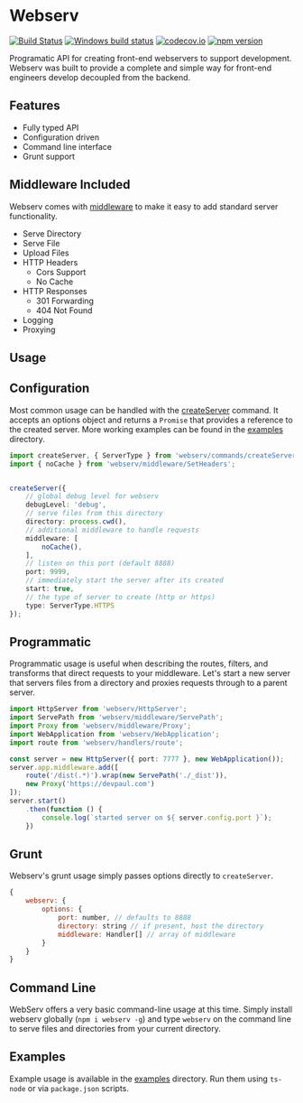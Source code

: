 # Webserv

[![Build Status](https://travis-ci.org/devpaul/webserv.svg?branch=master)](https://travis-ci.org/devpaul/webserv)
[![Windows build status](https://ci.appveyor.com/api/projects/status/pwxbf43ctu05uxn8?svg=true)](https://ci.appveyor.com/project/devpaul/webserv)
[![codecov.io](https://codecov.io/github/devpaul/webserv/coverage.svg?branch=master)](https://codecov.io/github/devpaul/webserv?branch=master)
[![npm version](https://badge.fury.io/js/webserv.svg)](https://badge.fury.io/js/webserv)

Programatic API for creating front-end webservers to support development. Webserv was built to provide a complete
	and simple way for front-end engineers develop decoupled from the backend.
	
## Features

* Fully typed API
* Configuration driven
* Command line interface
* Grunt support

## Middleware Included

Webserv comes with [middleware](https://github.com/devpaul/webserv/tree/master/src/middleware) to make it easy to add standard server functionality. 

* Serve Directory
* Serve File
* Upload Files
* HTTP Headers
	* Cors Support
	* No Cache
* HTTP Responses
	* 301 Forwarding
	* 404 Not Found
* Logging
* Proxying

## Usage

## Configuration

Most common usage can be handled with the 
[createServer](https://github.com/devpaul/webserv/blob/master/src/commands/createServer.ts#L20-L30) command. It accepts
an options object and returns a `Promise` that provides a reference to the created server. More working examples can be 
found in the [examples](https://github.com/devpaul/webserv/tree/master/examples) directory.

```typescript
import createServer, { ServerType } from 'webserv/commands/createServer';
import { noCache } from 'webserv/middleware/SetHeaders';


createServer({
	// global debug level for webserv
	debugLevel: 'debug',
	// serve files from this directory
	directory: process.cwd(),
	// additional middleware to handle requests
	middleware: [ 
   		noCache(),
	],
	// listen on this port (default 8888)
	port: 9999,
	// immediately start the server after its created
	start: true,
	// the type of server to create (http or https)
	type: ServerType.HTTPS
});
```

## Programmatic

Programmatic usage is useful when describing the routes, filters, and transforms that direct requests to your 
middleware. Let's start a new server that servers files from a directory and proxies requests through to a parent 
server.

```typescript
import HttpServer from 'webserv/HttpServer';
import ServePath from 'webserv/middleware/ServePath';
import Proxy from 'webserv/middleware/Proxy';
import WebApplication from 'webserv/WebApplication';
import route from 'webserv/handlers/route';

const server = new HttpServer({ port: 7777 }, new WebApplication());
server.app.middleware.add([
	route('/dist(.*)').wrap(new ServePath('./_dist')),
	new Proxy('https://devpaul.com')
]);
server.start()
	.then(function () {
		console.log(`started server on ${ server.config.port }`);
	})
```

## Grunt

Webserv's grunt usage simply passes options directly to `createServer`.

```javascript
{
	webserv: {
		options: {
			port: number, // defaults to 8888
			directory: string // if present, host the directory
			middleware: Handler[] // array of middleware
		}
	}
}
```

## Command Line

WebServ offers a very basic command-line usage at this time. Simply install webserv globally (`npm i webserv -g`)
and type `webserv` on the command line to serve files and directories from your current directory.

## Examples

Example usage is available in the [examples](https://github.com/devpaul/webserv/tree/master/examples) directory. Run 
them using `ts-node` or via `package.json` scripts.
